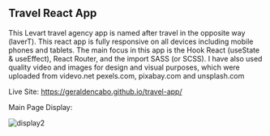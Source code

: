 ## Travel React App

This Levart travel agency app is named after travel in the opposite way (laverT). This react app is fully responsive on all devices including mobile phones and tablets. The main focus in this app is the Hook React (useState & useEffect), React Router, and the import SASS (or SCSS). I have also used quality video and images for design and visual purposes, which were uploaded from videvo.net pexels.com, pixabay.com and unsplash.com 

Live Site: https://geraldencabo.github.io/travel-app/

Main Page Display:

![display2](https://user-images.githubusercontent.com/15988182/119529879-7dc49280-bd50-11eb-92a8-be01d75bb233.png)
